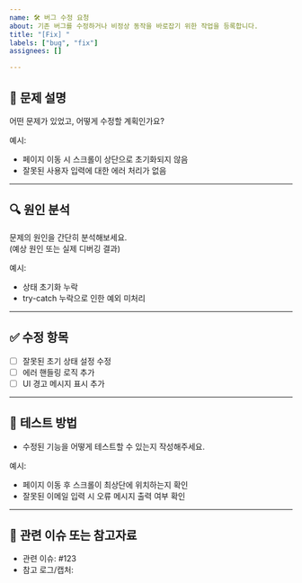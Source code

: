 ```yaml
---
name: 🛠️ 버그 수정 요청
about: 기존 버그를 수정하거나 비정상 동작을 바로잡기 위한 작업을 등록합니다.
title: "[Fix] "
labels: ["bug", "fix"]
assignees: []

---
```


## 🐛 문제 설명
어떤 문제가 있었고, 어떻게 수정할 계획인가요?

예시:
- 페이지 이동 시 스크롤이 상단으로 초기화되지 않음
- 잘못된 사용자 입력에 대한 에러 처리가 없음

---

## 🔍 원인 분석
문제의 원인을 간단히 분석해보세요.  
(예상 원인 또는 실제 디버깅 결과)

예시:
- 상태 초기화 누락
- try-catch 누락으로 인한 예외 미처리

---

## ✅ 수정 항목
- [ ] 잘못된 초기 상태 설정 수정
- [ ] 에러 핸들링 로직 추가
- [ ] UI 경고 메시지 표시 추가

---

## 🧪 테스트 방법
- 수정된 기능을 어떻게 테스트할 수 있는지 작성해주세요.

예시:
- 페이지 이동 후 스크롤이 최상단에 위치하는지 확인
- 잘못된 이메일 입력 시 오류 메시지 출력 여부 확인

---

## 📎 관련 이슈 또는 참고자료
- 관련 이슈: #123
- 참고 로그/캡처:

